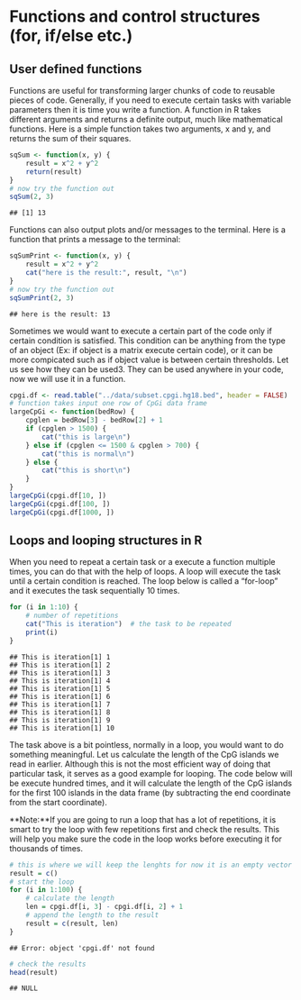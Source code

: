 # Functions and control structures (for, if/else etc.)

## User defined functions
Functions are useful for transforming larger chunks of code to reusable pieces of code. Generally, if you need to execute certain tasks with variable parameters then it is time you write a function. A function in R takes different arguments and returns a definite output, much like mathematical functions. Here is a simple function takes two arguments, x and y, and returns the sum of their squares.


```r
sqSum <- function(x, y) {
    result = x^2 + y^2
    return(result)
}
# now try the function out
sqSum(2, 3)
```

```
## [1] 13
```



Functions can also output plots and/or messages to the terminal. Here is a function that prints a message to the terminal:

```r
sqSumPrint <- function(x, y) {
    result = x^2 + y^2
    cat("here is the result:", result, "\n")
}
# now try the function out
sqSumPrint(2, 3)
```

```
## here is the result: 13
```


Sometimes we would want to execute a certain part of the code only if certain condition is satisfied. This condition can be anything from the type of an object (Ex: if object is a matrix execute certain code), or it can be more compicated such as if object value is between certain thresholds. Let us see how they can be used3. They can be used anywhere in your code, now we will use it in a function.


```r
cpgi.df <- read.table("../data/subset.cpgi.hg18.bed", header = FALSE)
# function takes input one row of CpGi data frame
largeCpGi <- function(bedRow) {
    cpglen = bedRow[3] - bedRow[2] + 1
    if (cpglen > 1500) {
        cat("this is large\n")
    } else if (cpglen <= 1500 & cpglen > 700) {
        cat("this is normal\n")
    } else {
        cat("this is short\n")
    }
}
largeCpGi(cpgi.df[10, ])
largeCpGi(cpgi.df[100, ])
largeCpGi(cpgi.df[1000, ])
```


## Loops and looping structures in R
When you need to repeat a certain task or a execute a function multiple times, you can do that with the help of loops. A loop will execute the task until a certain condition is reached. The loop below is called a “for-loop” and it executes the task sequentially 10 times.

```r
for (i in 1:10) {
    # number of repetitions
    cat("This is iteration")  # the task to be repeated
    print(i)
}
```

```
## This is iteration[1] 1
## This is iteration[1] 2
## This is iteration[1] 3
## This is iteration[1] 4
## This is iteration[1] 5
## This is iteration[1] 6
## This is iteration[1] 7
## This is iteration[1] 8
## This is iteration[1] 9
## This is iteration[1] 10
```

The task above is a bit pointless, normally in a loop, you would want to do something meaningful. Let us calculate the length of the CpG islands we read in earlier. Although this is not the most efficient way of doing that particular task, it serves as a good example for looping. The code below will be execute hundred times, and it will calculate the length of the CpG islands for the first 100 islands in
the data frame (by subtracting the end coordinate from the start coordinate).


**Note:**If you are going to run a loop that has a lot of repetitions, it is smart to try the loop with few repetitions first and check the results. This will help you make sure the code in the loop works before executing it for thousands of times.


```r
# this is where we will keep the lenghts for now it is an empty vector
result = c()
# start the loop
for (i in 1:100) {
    # calculate the length
    len = cpgi.df[i, 3] - cpgi.df[i, 2] + 1
    # append the length to the result
    result = c(result, len)
}
```

```
## Error: object 'cpgi.df' not found
```

```r
# check the results
head(result)
```

```
## NULL
```





